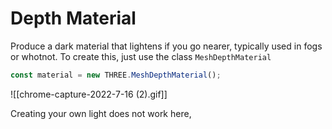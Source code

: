 # Depth Material
Produce a dark material that lightens if you go nearer, typically used in fogs or whotnot. 
To create this, just use the class `MeshDepthMaterial`

```js
const material = new THREE.MeshDepthMaterial();
```

![[chrome-capture-2022-7-16 (2).gif]]

Creating your own light does not work here, 